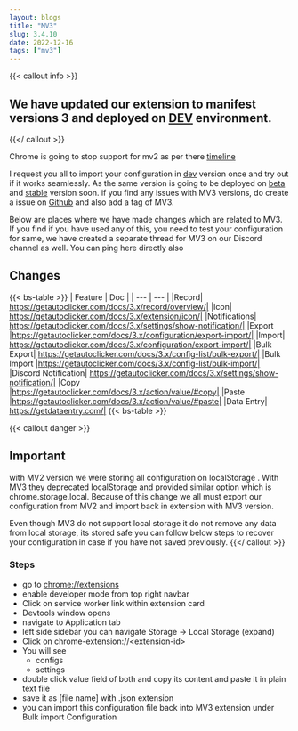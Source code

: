 ```yaml
---
layout: blogs
title: "MV3"
slug: 3.4.10
date: 2022-12-16
tags: ["mv3"]
---
```



{{< callout info >}}
## We have updated our extension to manifest versions 3 and deployed on [DEV](https://dev.getautoclicker.com) environment.
{{</ callout >}}

Chrome is going to stop support for mv2 as per there [timeline](https://developer.chrome.com/docs/extensions/mv3/mv2-sunset/)

I request you all to import your configuration in [dev](https://dev.getautoclicker.com) version once and try out if it works seamlessly. As the same version is going to be deployed on [beta](https://beta.getautoclicker.com) and [stable](https://stable.getautoclicker.com) version soon. if you find any issues with MV3 versions, do create a issue on [Github](https://github.com/Dhruv-Techapps/auto-click-auto-fill/issues) and also add a tag of MV3.

Below are places where we have made changes which are related to MV3. If you find if you have used any of this, you need to test your configuration for same, we have created a separate thread for MV3 on our Discord channel as well. You can ping here directly also

## Changes
{{< bs-table >}}
| Feature	| Doc | 
| --- | --- |
|Record|	https://getautoclicker.com/docs/3.x/record/overview/|
|Icon|	https://getautoclicker.com/docs/3.x/extension/icon/|
|Notifications|	https://getautoclicker.com/docs/3.x/settings/show-notification/|
|Export	|https://getautoclicker.com/docs/3.x/configuration/export-import/|
|Import|	https://getautoclicker.com/docs/3.x/configuration/export-import/|
|Bulk Export|	https://getautoclicker.com/docs/3.x/config-list/bulk-export/|
|Bulk Import	|https://getautoclicker.com/docs/3.x/config-list/bulk-import/|
|Discord Notification|	https://getautoclicker.com/docs/3.x/settings/show-notification/|
|Copy	|https://getautoclicker.com/docs/3.x/action/value/#copy|
|Paste	|https://getautoclicker.com/docs/3.x/action/value/#paste|
|Data Entry|	https://getdataentry.com/|
{{< bs-table >}}

{{< callout danger >}}
## Important

with MV2 version we were storing all configuration on localStorage . With MV3 they deprecated localStorage and provided similar option which is chrome.storage.local. Because of this change we all must export our configuration from MV2 and import back in extension with MV3 version.

Even though MV3 do not support local storage it do not remove any data from local storage, its stored safe you can follow below steps to recover your configuration in case if you have not saved previously.
{{</ callout >}}

### Steps
- go to [chrome://extensions](chrome://extensions)
- enable developer mode from top right navbar
- Click on service worker link within extension card
- Devtools window opens
- navigate to Application tab
- left side sidebar you can navigate Storage -> Local Storage (expand)
- Click on chrome-extension://&lt;extension-id>
- You will see
  - configs
  - settings
- double click value field of both and copy its content and paste it in plain text file
- save it as [file name] with .json extension
- you can import this configuration file back into MV3 extension under Bulk import Configuration
